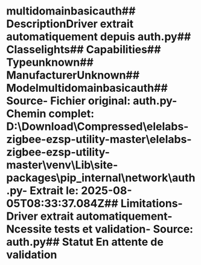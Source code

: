 # multidomainbasicauth##  DescriptionDriver extrait automatiquement depuis auth.py##  Classelights##  Capabilities##  Typeunknown##  ManufacturerUnknown##  Modelmultidomainbasicauth##  Source- **Fichier original**: auth.py- **Chemin complet**: D:\Download\Compressed\elelabs-zigbee-ezsp-utility-master\elelabs-zigbee-ezsp-utility-master\venv\Lib\site-packages\pip\_internal\network\auth.py- **Extrait le**: 2025-08-05T08:33:37.084Z##  Limitations- Driver extrait automatiquement- Ncessite tests et validation- Source: auth.py##  Statut En attente de validation
